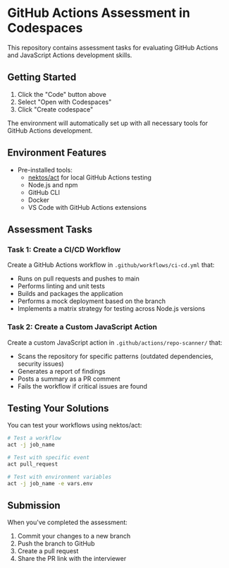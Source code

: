 # GitHub Actions Assessment in Codespaces

This repository contains assessment tasks for evaluating GitHub Actions and JavaScript Actions development skills.

## Getting Started

1. Click the "Code" button above
2. Select "Open with Codespaces"
3. Click "Create codespace"

The environment will automatically set up with all necessary tools for GitHub Actions development.

## Environment Features

- Pre-installed tools:
  - [nektos/act](https://github.com/nektos/act) for local GitHub Actions testing
  - Node.js and npm
  - GitHub CLI
  - Docker
  - VS Code with GitHub Actions extensions

<!-- start-assessment-tasks -->
## Assessment Tasks

### Task 1: Create a CI/CD Workflow

Create a GitHub Actions workflow in `.github/workflows/ci-cd.yml` that:

- Runs on pull requests and pushes to main
- Performs linting and unit tests
- Builds and packages the application
- Performs a mock deployment based on the branch
- Implements a matrix strategy for testing across Node.js versions

### Task 2: Create a Custom JavaScript Action

Create a custom JavaScript action in `.github/actions/repo-scanner/` that:

- Scans the repository for specific patterns (outdated dependencies, security issues)
- Generates a report of findings
- Posts a summary as a PR comment
- Fails the workflow if critical issues are found
<!-- end-assessment-tasks -->

## Testing Your Solutions

You can test your workflows using nektos/act:

```bash
# Test a workflow
act -j job_name

# Test with specific event
act pull_request

# Test with environment variables
act -j job_name -e vars.env
```

## Submission

When you've completed the assessment:
1. Commit your changes to a new branch
2. Push the branch to GitHub
3. Create a pull request
4. Share the PR link with the interviewer